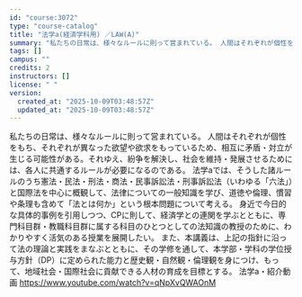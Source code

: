 ```yaml
---
id: "course:3072"
type: "course-catalog"
title: "法学a(経済学科用) ／LAW(A)"
summary: "私たちの日常は、様々なルールに則って営まれている。 人間はそれぞれが個性をもち、それぞれが異なった欲望や欲求をもっているため、相互に矛盾・対立が生じる可能性がある。それゆえ、紛争を解決し、社会を維持・発展させるためには、各人に共通するルール…"
tags: []
campus: ""
credits: 2
instructors: []
license: " "
version:
  created_at: "2025-10-09T03:48:57Z"
  updated_at: "2025-10-09T03:48:57Z"
---
```


私たちの日常は、様々なルールに則って営まれている。 人間はそれぞれが個性をもち、それぞれが異なった欲望や欲求をもっているため、相互に矛盾・対立が生じる可能性がある。それゆえ、紛争を解決し、社会を維持・発展させるためには、各人に共通するルールが必要になるのである。 法学aでは、そうした諸ルールのうち憲法・民法・刑法・商法・民事訴訟法・刑事訴訟法（いわゆる「六法」）と国際法を中心に概観して、法律についての一般知識を学び、道徳や倫理、慣習や条理も含めて「法とは何か」という根本問題について考える。 身近で今日的な具体的事例を引用しつつ、CPに則して、経済学との連関を学ぶとともに、専門科目群・教職科目群に属する科目のひとつとしての法知識の教授のために、わかりやすく活気のある授業を展開したい。 また、本講義は、上記の指針に沿って法の理論と実践をまなぶとともに、その学修を通して、本学部・学科の学位授与方針（DP）に定められた能力と歴史観・自然観・倫理観を身につけ、もって、地域社会・国際社会に貢献できる人材の育成を目標とする。 法学a・紹介動画 https://www.youtube.com/watch?v=qNpXvQWAOnM
